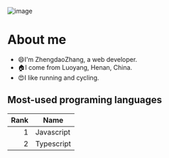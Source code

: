 ![image](https://myoctocat.com/assets/images/base-octocat.svg)
# About me
  - 😄I'm ZhengdaoZhang, a web developer.
  - 🏠I come from Luoyang, Henan, China.
  - 😍I like running and cycling.
##  Most-used programing languages
  | Rank | Name |
  |-----:|------------|
  |     1| Javascript |
  |     2| Typescript |
<!--
**ZhengdaoZhang/ZhengdaoZhang** is a ✨ _special_ ✨ repository because its `README.md` (this file) appears on your GitHub profile.

Here are some ideas to get you started:

- 🔭 I’m currently working on ...
- 🌱 I’m currently learning ...
- 👯 I’m looking to collaborate on ...
- 🤔 I’m looking for help with ...
- 💬 Ask me about ...
- 📫 How to reach me: ...
- 😄 Pronouns: ...
- ⚡ Fun fact: ...
-->
